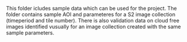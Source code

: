 This folder icludes sample data which can be used for the project. The folder contains sample AOI and parameteres for a S2 image collection (timeperiod and tile number). There is also validation data on cloud free images identified vusually for an image collection created with the same sample parameters.
